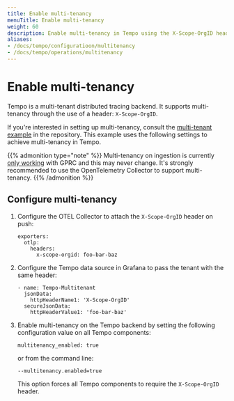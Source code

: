 ```yaml
---
title: Enable multi-tenancy
menuTitle: Enable multi-tenancy
weight: 60
description: Enable multi-tenancy in Tempo using the X-Scope-OrgID header.
aliases:
- /docs/tempo/configuratioon/multitenancy
- /docs/tempo/operations/multitenancy
---
```


# Enable multi-tenancy

Tempo is a multi-tenant distributed tracing backend. It supports multi-tenancy through the use
of a header: `X-Scope-OrgID`.

If you're interested in setting up multi-tenancy, consult the [multi-tenant example](https://github.com/grafana/tempo/tree/main/example/docker-compose/otel-collector-multitenant)
in the repository. This example uses the following settings to achieve multi-tenancy in Tempo.

{{% admonition type="note" %}}
Multi-tenancy on ingestion is currently [only working](https://github.com/grafana/tempo/issues/495) with GPRC and this may never change. It's strongly recommended to use the OpenTelemetry Collector to support multi-tenancy.
{{% /admonition %}}

## Configure multi-tenancy

1. Configure the OTEL Collector to attach the `X-Scope-OrgID` header on push:

   ```
   exporters:
     otlp:
       headers:
         x-scope-orgid: foo-bar-baz
   ```

1. Configure the Tempo data source in Grafana to pass the tenant with the same header:

   ```
   - name: Tempo-Multitenant
     jsonData:
       httpHeaderName1: 'X-Scope-OrgID'
     secureJsonData:
       httpHeaderValue1: 'foo-bar-baz'
   ```

1. Enable multi-tenancy on the Tempo backend by setting the following configuration value on all Tempo components:

   ```
   multitenancy_enabled: true
   ```

   or from the command line:

   ```
   --multitenancy.enabled=true
   ```

   This option forces all Tempo components to require the `X-Scope-OrgID` header.

<!-- Commented out since 7.4 is no longer supported.
### Grafana 7.4.x

Grafana 7.4.x has the following configuration requirements:

- Configure the Tempo data source in Grafana to pass the tenant as a bearer token. This is necessary because it is the only header that Jaeger can be configured to pass to its GRPC plugin.

```
- name: Tempo-Multitenant
  jsonData:
    httpHeaderName1: 'Authorization'
  secureJsonData:
    httpHeaderValue1: 'Bearer foo-bar-baz'
```

- Configure Jaeger Query to pass the bearer token to its backend.

```
--query.bearer-token-propagation=true
```
-->


